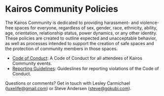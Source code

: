Kairos Community Policies 
========

The Kairos Community is dedicated to providing harassment- and violence-free spaces for everyone, regardless of sex, gender, race, ethnicity, ability, age, orientation, relationship status, power dynamics, or any other identity. These policies are created to outline expected and unacceptable behavior, as well as processes intended to support the creation of safe spaces and the protection of community members in those spaces.

* [Code of Conduct](citizen_code_of_conduct.md): A Code of Conduct for all attendees of Kairos Community events.
* [Reporting Guidelines](reporting_guidelines.md): Guideslines for reporting violations of the Code of Conduct.

Questions or comments? Get in touch with Lesley Carmichael (<luxelife@gmail.com>) or Steve Andersen (<steve@gokubi.com>).
